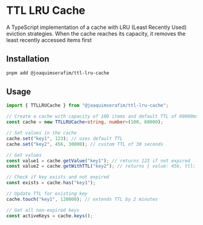 # TTL LRU Cache

A TypeScript implementation of a cache with LRU (Least Recently Used) eviction strategies. When the cache reaches its capacity, it removes the least recently accessed items first

## Installation

```bash
pnpm add @joaquimserafim/ttl-lru-cache
```

## Usage

```typescript
import { TTLLRUCache } from "@joaquimserafim/ttl-lru-cache";

// Create a cache with capacity of 100 items and default TTL of 60000ms (1 minute)
const cache = new TTLLRUCache<string, number>(100, 60000);

// Set values in the cache
cache.set("key1", 123); // uses default TTL
cache.set("key2", 456, 30000); // custom TTL of 30 seconds

// Get values
const value1 = cache.getValue("key1"); // returns 123 if not expired
const value2 = cache.getWithTTL("key2"); // returns { value: 456, ttl: remaining_time }

// Check if key exists and not expired
const exists = cache.has("key1");

// Update TTL for existing key
cache.touch("key1", 120000); // extends TTL by 2 minutes

// Get all non-expired keys
const activeKeys = cache.keys();
```
